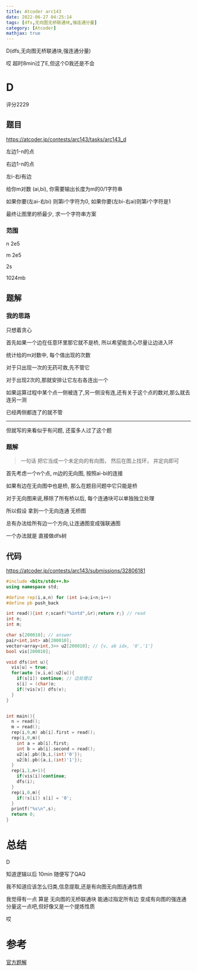 ```yaml
---
title: Atcoder arc143
date: 2022-06-27 04:25:14
tags: [dfs,无向图无桥联通块,强连通分量]
category: [Atcoder]
mathjax: true
---
```


D(dfs,无向图无桥联通块,强连通分量)

哎 超时8min过了E,但这个D我还是不会

# D

评分2229

## 题目

https://atcoder.jp/contests/arc143/tasks/arc143_d

左边1-n的点

右边1-n的点

左i-右i有边

给你m对数 (ai,bi), 你需要输出长度为m的0/1字符串

如果你要(左ai-右bi) 则第i个字符为0, 如果你要(左bi-右ai)则第i个字符是1

最终让图里的桥最少, 求一个字符串方案

### 范围

n 2e5

m 2e5

2s

1024mb

## 题解

### 我的思路

只想着贪心

首先如果一个边在任意环里那它就不是桥, 所以希望能贪心尽量让边进入环

统计给的m对数中, 每个值出现的次数

对于只出现一次的无药可救,先不管它

对于出现2次的,那就安排让它左右各连出一个

如果运算过程中某个点一侧被连了,另一侧没有连,还有关于这个点的数对,那么就去连另一测

已经两侧都连了的就不管

---

但就写的来看似乎有问题, 还蛮多人过了这个题

### 题解

> 一句话 把它当成一个未定向的有向图， 然后在图上找环， 并定向即可

首先考虑一个n个点, m边的无向图, 按照ai-bi的连接

如果有边在无向图中也是桥, 那么在题目问题中它只能是桥

对于无向图来说,移除了所有桥以后, 每个连通块可以单独独立处理

所以假设 拿到一个无向连通 无桥图

总有办法给所有边一个方向,让连通图变成强联通图

一个办法就是 直接做dfs树

## 代码


https://atcoder.jp/contests/arc143/submissions/32806181

```cpp
#include <bits/stdc++.h>
using namespace std;

#define rep(i,a,n) for (int i=a;i<n;i++)
#define pb push_back

int read(){int r;scanf("%intd",&r);return r;} // read
int n;
int m;

char s[200010]; // answer
pair<int,int> ab[200010];
vector<array<int,3>> u2[200010]; // {v, ab idx, '0','1'}
bool vis[200010];

void dfs(int u){
  vis[u] = true;
  for(auto [v,i,o]:u2[u]){
    if(s[i]) continue; // 边处理过
    s[i] = (char)o;
    if(!vis[v]) dfs(v);
  }
}


int main(){
  n = read();
  m = read();
  rep(i,0,m) ab[i].first = read();
  rep(i,0,m){
    int a = ab[i].first;
    int b = ab[i].second = read();
    u2[a].pb({b,i,(int)'0'});
    u2[b].pb({a,i,(int)'1'});
  }
  rep(i,1,n+1){
    if(vis[i])continue;
    dfs(i);
  }
  rep(i,0,m){
    if(!s[i]) s[i] = '0';
  }
  printf("%s\n",s);
  return 0;
}

```

# 总结

D

知道逻辑以后 10min 随便写了QAQ

我不知道应该怎么归类,信息提取,还是有向图无向图连通性质

我觉得有一点 算是 无向图的无桥联通块 能通过指定所有边 变成有向图的强连通分量这一点吧,但好像又是一个提炼性质

哎


# 参考

[官方题解](https://atcoder.jp/contests/arc143/editorial/4210)

